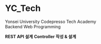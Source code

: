 # YC_Tech
Yonsei University Codepresso Tech Academy
<br>Backend Web Programming

<p>
  <b>REST API 설계</b>
  <b>Controller 작성 & 설계</b> 
</p>

